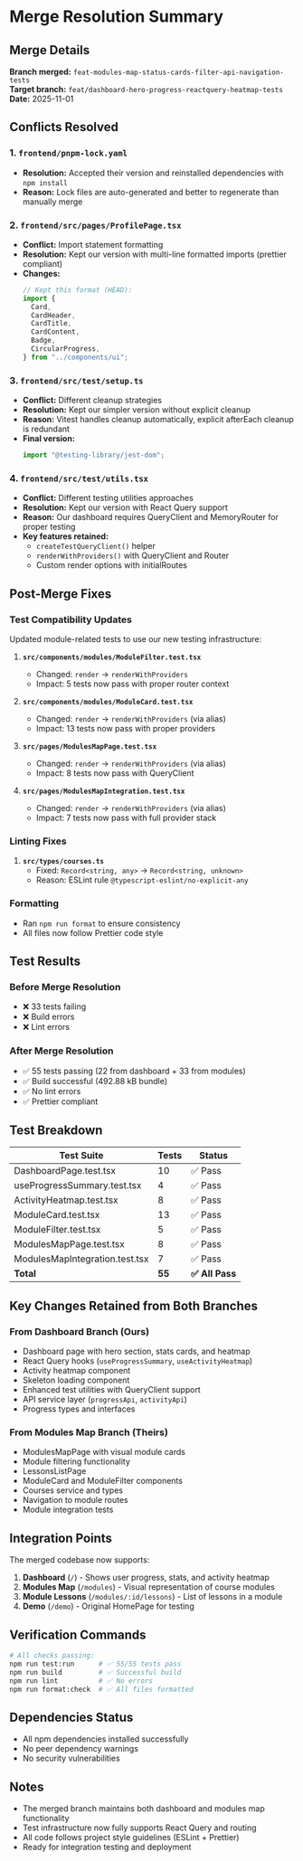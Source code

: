 # Merge Resolution Summary

## Merge Details

**Branch merged:** `feat-modules-map-status-cards-filter-api-navigation-tests`  
**Target branch:** `feat/dashboard-hero-progress-reactquery-heatmap-tests`  
**Date:** 2025-11-01

## Conflicts Resolved

### 1. `frontend/pnpm-lock.yaml`
- **Resolution:** Accepted their version and reinstalled dependencies with `npm install`
- **Reason:** Lock files are auto-generated and better to regenerate than manually merge

### 2. `frontend/src/pages/ProfilePage.tsx`
- **Conflict:** Import statement formatting
- **Resolution:** Kept our version with multi-line formatted imports (prettier compliant)
- **Changes:** 
  ```typescript
  // Kept this format (HEAD):
  import {
    Card,
    CardHeader,
    CardTitle,
    CardContent,
    Badge,
    CircularProgress,
  } from "../components/ui";
  ```

### 3. `frontend/src/test/setup.ts`
- **Conflict:** Different cleanup strategies
- **Resolution:** Kept our simpler version without explicit cleanup
- **Reason:** Vitest handles cleanup automatically, explicit afterEach cleanup is redundant
- **Final version:**
  ```typescript
  import "@testing-library/jest-dom";
  ```

### 4. `frontend/src/test/utils.tsx`
- **Conflict:** Different testing utilities approaches
- **Resolution:** Kept our version with React Query support
- **Reason:** Our dashboard requires QueryClient and MemoryRouter for proper testing
- **Key features retained:**
  - `createTestQueryClient()` helper
  - `renderWithProviders()` with QueryClient and Router
  - Custom render options with initialRoutes

## Post-Merge Fixes

### Test Compatibility Updates

Updated module-related tests to use our new testing infrastructure:

1. **`src/components/modules/ModuleFilter.test.tsx`**
   - Changed: `render` → `renderWithProviders`
   - Impact: 5 tests now pass with proper router context

2. **`src/components/modules/ModuleCard.test.tsx`**
   - Changed: `render` → `renderWithProviders` (via alias)
   - Impact: 13 tests now pass with proper providers

3. **`src/pages/ModulesMapPage.test.tsx`**
   - Changed: `render` → `renderWithProviders` (via alias)
   - Impact: 8 tests now pass with QueryClient

4. **`src/pages/ModulesMapIntegration.test.tsx`**
   - Changed: `render` → `renderWithProviders` (via alias)
   - Impact: 7 tests now pass with full provider stack

### Linting Fixes

1. **`src/types/courses.ts`**
   - Fixed: `Record<string, any>` → `Record<string, unknown>`
   - Reason: ESLint rule `@typescript-eslint/no-explicit-any`

### Formatting

- Ran `npm run format` to ensure consistency
- All files now follow Prettier code style

## Test Results

### Before Merge Resolution
- ❌ 33 tests failing
- ❌ Build errors
- ❌ Lint errors

### After Merge Resolution
- ✅ 55 tests passing (22 from dashboard + 33 from modules)
- ✅ Build successful (492.88 kB bundle)
- ✅ No lint errors
- ✅ Prettier compliant

## Test Breakdown

| Test Suite | Tests | Status |
|------------|-------|--------|
| DashboardPage.test.tsx | 10 | ✅ Pass |
| useProgressSummary.test.tsx | 4 | ✅ Pass |
| ActivityHeatmap.test.tsx | 8 | ✅ Pass |
| ModuleCard.test.tsx | 13 | ✅ Pass |
| ModuleFilter.test.tsx | 5 | ✅ Pass |
| ModulesMapPage.test.tsx | 8 | ✅ Pass |
| ModulesMapIntegration.test.tsx | 7 | ✅ Pass |
| **Total** | **55** | **✅ All Pass** |

## Key Changes Retained from Both Branches

### From Dashboard Branch (Ours)
- Dashboard page with hero section, stats cards, and heatmap
- React Query hooks (`useProgressSummary`, `useActivityHeatmap`)
- Activity heatmap component
- Skeleton loading component
- Enhanced test utilities with QueryClient support
- API service layer (`progressApi`, `activityApi`)
- Progress types and interfaces

### From Modules Map Branch (Theirs)
- ModulesMapPage with visual module cards
- Module filtering functionality
- LessonsListPage
- ModuleCard and ModuleFilter components
- Courses service and types
- Navigation to module routes
- Module integration tests

## Integration Points

The merged codebase now supports:

1. **Dashboard** (`/`) - Shows user progress, stats, and activity heatmap
2. **Modules Map** (`/modules`) - Visual representation of course modules
3. **Module Lessons** (`/modules/:id/lessons`) - List of lessons in a module
4. **Demo** (`/demo`) - Original HomePage for testing

## Verification Commands

```bash
# All checks passing:
npm run test:run      # ✅ 55/55 tests pass
npm run build         # ✅ Successful build
npm run lint          # ✅ No errors
npm run format:check  # ✅ All files formatted
```

## Dependencies Status

- All npm dependencies installed successfully
- No peer dependency warnings
- No security vulnerabilities

## Notes

- The merged branch maintains both dashboard and modules map functionality
- Test infrastructure now fully supports React Query and routing
- All code follows project style guidelines (ESLint + Prettier)
- Ready for integration testing and deployment
